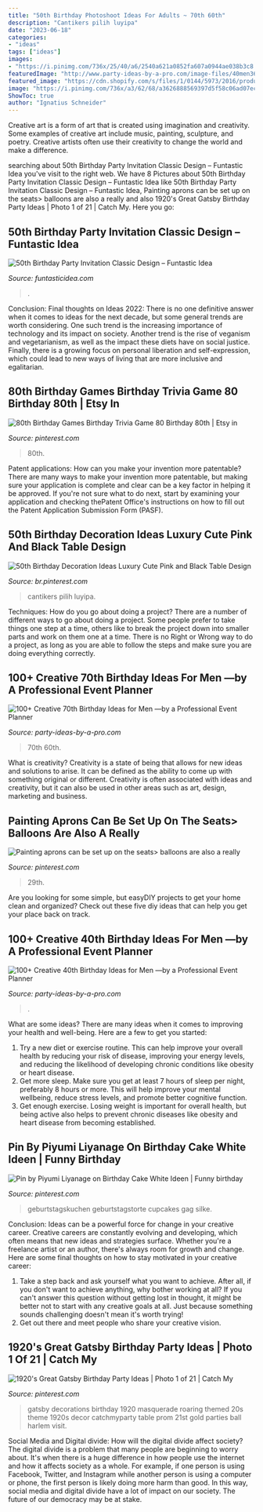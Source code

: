 ```yaml
---
title: "50th Birthday Photoshoot Ideas For Adults ~ 70th 60th"
description: "Cantikers pilih luyipa"
date: "2023-06-18"
categories:
- "ideas"
tags: ["ideas"]
images:
- "https://i.pinimg.com/736x/25/40/a6/2540a621a0852fa607a0944ae038b3c8.jpg"
featuredImage: "http://www.party-ideas-by-a-pro.com/image-files/40men36a.jpg"
featured_image: "https://cdn.shopify.com/s/files/1/0144/5973/2016/products/50thBirthdayPartyInvitationandDecoration_81cc84aa-9137-4282-af3c-7f194f3107cb_1024x1024@2x.jpg?v=1587510693"
image: "https://i.pinimg.com/736x/a3/62/68/a3626888569397d5f58c06ad07ecff26.jpg"
ShowToc: true
author: "Ignatius Schneider"
---
```



Creative art is a form of art that is created using imagination and creativity. Some examples of creative art include music, painting, sculpture, and poetry. Creative artists often use their creativity to change the world and make a difference.

	

		
searching about 50th Birthday Party Invitation Classic Design – Funtastic Idea you've visit to the right web. We have 8 Pictures about 50th Birthday Party Invitation Classic Design – Funtastic Idea like 50th Birthday Party Invitation Classic Design – Funtastic Idea, Painting aprons can be set up on the seats&gt; balloons are also a really and also 1920&#039;s Great Gatsby Birthday Party Ideas | Photo 1 of 21 | Catch My. Here you go:
		
    
## 50th Birthday Party Invitation Classic Design – Funtastic Idea

<img loading=lazy src="https://cdn.shopify.com/s/files/1/0144/5973/2016/products/50thBirthdayPartyInvitationandDecoration_81cc84aa-9137-4282-af3c-7f194f3107cb_1024x1024@2x.jpg?v=1587510693" onerror="this.onerror=null;this.src='https://tse1.mm.bing.net/th?id=OIP.Njj39kzbexGcFhlA0LLPAgHaF7&amp;pid=15.1';" alt="50th Birthday Party Invitation Classic Design – Funtastic Idea">

_Source: funtasticidea.com_

>. 

	

Conclusion:
Final thoughts on Ideas 2022:
There is no one definitive answer when it comes to ideas for the next decade, but some general trends are worth considering. One such trend is the increasing importance of technology and its impact on society. Another trend is the rise of veganism and vegetarianism, as well as the impact these diets have on social justice. Finally, there is a growing focus on personal liberation and self-expression, which could lead to new ways of living that are more inclusive and egalitarian.

    
## 80th Birthday Games Birthday Trivia Game 80 Birthday 80th | Etsy In

<img loading=lazy src="https://i.pinimg.com/736x/1f/3e/5e/1f3e5ebc6159e2ae40b4b12632bcd7fc.jpg" onerror="this.onerror=null;this.src='https://tse1.mm.bing.net/th?id=OIP.O8oxojMURB7oHKLwWfkv-QHaLH&amp;pid=15.1';" alt="80th Birthday Games Birthday Trivia Game 80 Birthday 80th | Etsy in">

_Source: pinterest.com_

>80th. 

	

Patent applications: How can you make your invention more patentable?
There are many ways to make your invention more patentable, but making sure your application is complete and clear can be a key factor in helping it be approved. If you're not sure what to do next, start by examining your application and checking thePatent Office's instructions on how to fill out the Patent Application Submission Form (PASF).

    
## 50th Birthday Decoration Ideas Luxury Cute Pink And Black Table Design

<img loading=lazy src="https://i.pinimg.com/736x/25/40/a6/2540a621a0852fa607a0944ae038b3c8.jpg" onerror="this.onerror=null;this.src='https://tse3.mm.bing.net/th?id=OIP.Mexlm1AVdd754LrAqOMu9AHaJ4&amp;pid=15.1';" alt="50th Birthday Decoration Ideas Luxury Cute Pink and Black Table Design">

_Source: br.pinterest.com_

>cantikers pilih luyipa. 

	

Techniques: How do you go about doing a project?
There are a number of different ways to go about doing a project. Some people prefer to take things one step at a time, others like to break the project down into smaller parts and work on them one at a time. There is no Right or Wrong way to do a project, as long as you are able to follow the steps and make sure you are doing everything correctly.

    
## 100+ Creative 70th Birthday Ideas For Men —by A Professional Event Planner

<img loading=lazy src="http://www.party-ideas-by-a-pro.com/image-files/70men50d2.jpg" onerror="this.onerror=null;this.src='https://tse3.mm.bing.net/th?id=OIP.kg6cV0uEvoEbv6pIJtYXXgHaE8&amp;pid=15.1';" alt="100+ Creative 70th Birthday Ideas for Men —by a Professional Event Planner">

_Source: party-ideas-by-a-pro.com_

>70th 60th. 

	

What is creativity?
Creativity is a state of being that allows for new ideas and solutions to arise. It can be defined as the ability to come up with something original or different. Creativity is often associated with ideas and creativity, but it can also be used in other areas such as art, design, marketing and business.

    
## Painting Aprons Can Be Set Up On The Seats&gt; Balloons Are Also A Really

<img loading=lazy src="https://i.pinimg.com/736x/a3/62/68/a3626888569397d5f58c06ad07ecff26.jpg" onerror="this.onerror=null;this.src='https://tse3.mm.bing.net/th?id=OIP.hd1TwMSAU2Y708FgKFLROgHaNK&amp;pid=15.1';" alt="Painting aprons can be set up on the seats&gt; balloons are also a really">

_Source: pinterest.com_

>29th. 

	

Are you looking for some simple, but easyDIY projects to get your home clean and organized? Check out these five diy ideas that can help you get your place back on track.

    
## 100+ Creative 40th Birthday Ideas For Men —by A Professional Event Planner

<img loading=lazy src="http://www.party-ideas-by-a-pro.com/image-files/40men36a.jpg" onerror="this.onerror=null;this.src='https://tse1.mm.bing.net/th?id=OIP.Dud1m14_YV9kQRjJHRWnwAHaFj&amp;pid=15.1';" alt="100+ Creative 40th Birthday Ideas for Men —by a Professional Event Planner">

_Source: party-ideas-by-a-pro.com_

>. 

	

What are some ideas?
There are many ideas when it comes to improving your health and well-being. Here are a few to get you started: 
1. Try a new diet or exercise routine. This can help improve your overall health by reducing your risk of disease, improving your energy levels, and reducing the likelihood of developing chronic conditions like obesity or heart disease. 
2. Get more sleep. Make sure you get at least 7 hours of sleep per night, preferably 8 hours or more. This will help improve your mental wellbeing, reduce stress levels, and promote better cognitive function. 
3. Get enough exercise. Losing weight is important for overall health, but being active also helps to prevent chronic diseases like obesity and heart disease from becoming established.

    
## Pin By Piyumi Liyanage On Birthday Cake White Ideen | Funny Birthday

<img loading=lazy src="https://i.pinimg.com/736x/dd/18/17/dd18179de8c4431203ab3fcc0fd7079f.jpg" onerror="this.onerror=null;this.src='https://tse3.mm.bing.net/th?id=OIP.p8PzkFsxE6bmTyjbI6-LbwHaJ4&amp;pid=15.1';" alt="Pin by Piyumi Liyanage on Birthday Cake White Ideen | Funny birthday">

_Source: pinterest.com_

>geburtstagskuchen geburtstagstorte cupcakes gag silke. 

	

Conclusion: Ideas can be a powerful force for change in your creative career.
Creative careers are constantly evolving and developing, which often means that new ideas and strategies surface. Whether you're a freelance artist or an author, there's always room for growth and change. Here are some final thoughts on how to stay motivated in your creative career:
1) Take a step back and ask yourself what you want to achieve. After all, if you don't want to achieve anything, why bother working at all? If you can't answer this question without getting lost in thought, it might be better not to start with any creative goals at all. Just because something sounds challenging doesn't mean it's worth trying!
2) Get out there and meet people who share your creative vision.

    
## 1920&#039;s Great Gatsby Birthday Party Ideas | Photo 1 Of 21 | Catch My

<img loading=lazy src="https://i.pinimg.com/736x/08/9b/0a/089b0a655e83c216a9215c6e91359f2e.jpg" onerror="this.onerror=null;this.src='https://tse3.mm.bing.net/th?id=OIP.UFLaCX6WwXoDs1OgiF_x4AHaLG&amp;pid=15.1';" alt="1920&#039;s Great Gatsby Birthday Party Ideas | Photo 1 of 21 | Catch My">

_Source: pinterest.com_

>gatsby decorations birthday 1920 masquerade roaring themed 20s theme 1920s decor catchmyparty table prom 21st gold parties ball harlem visit. 

	

Social Media and Digital divide: How will the digital divide affect society?
The digital divide is a problem that many people are beginning to worry about. It's when there is a huge difference in how people use the internet and how it affects society as a whole. For example, if one person is using Facebook, Twitter, and Instagram while another person is using a computer or phone, the first person is likely doing more harm than good. In this way, social media and digital divide have a lot of impact on our society. The future of our democracy may be at stake.

